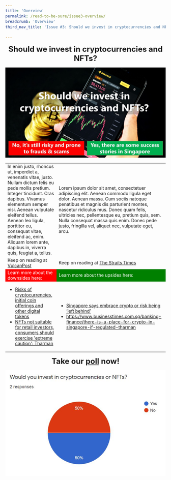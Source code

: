 ```yaml
---
title: 'Overview'
permalink: /read-to-be-sure/issue3-overview/
breadcrumb: 'Overview'
third_nav_title: 'Issue #3: Should we invest in cryptocurrencies and NFTs?'

---
```


<center><font size="5"><b>Should we invest in cryptocurrencies and NFTs?</b></font></center>

![](../images/RTBS3-masthead.jpg)

<table width=1000>
    <tr>
    <td>In enim justo, rhoncus ut, imperdiet a, venenatis vitae, justo. Nullam dictum felis eu pede mollis pretium. Integer tincidunt. Cras dapibus. Vivamus elementum semper nisi. Aenean vulputate eleifend tellus. Aenean leo ligula, porttitor eu, consequat vitae, eleifend ac, enim. Aliquam lorem ante, dapibus in, viverra quis, feugiat a, tellus.</td>
    <td>Lorem ipsum dolor sit amet, consectetuer adipiscing elit. Aenean commodo ligula eget dolor. Aenean massa. Cum sociis natoque penatibus et magnis dis parturient montes, nascetur ridiculus mus. Donec quam felis, ultricies nec, pellentesque eu, pretium quis, sem. Nulla consequat massa quis enim. Donec pede justo, fringilla vel, aliquet nec, vulputate eget, arcu. </td>
</tr>
    <tr>
    <td>Keep on reading at <a href="https://vulcanpost.com/661378/onecoin-singapore-cryptocurrency-fraud/">VulcanPost</a></td>
    <td>Keep on reading at <a href="https://www.straitstimes.com/life/arts/spore-project-makes-14-million-debut-with-nft-trading-cards">The Straits Times</a></td>
</tr>
        <tr height=20>
            <td bgcolor=red><font color=white>Learn more about the downsides here:</font></td>
            <td bgcolor=green><font color=white>Learn more about the upsides here:</font></td>
    <tr>
    <td>
<ul>
    <li><a href="https://www.moneysense.gov.sg/articles/2018/10/risks-of-cryptocurrencies-initial-coin-offerings-and-other-digital-tokens">Risks of cryptocurrencies, initial coin offerings and other digital tokens</a></li>
        <li><a href="https://www.channelnewsasia.com/singapore/nft-not-suitable-retail-investors-consumers-caution-tharman-mas-2500276?cid=internal_sharetool_androidphone_16022022_cna">NFTs not suitable for retail investors, consumers should exercise 'extreme caution': Tharman</a></li>
  </ul></td>
        <td>
<ul>
    <li><a href="https://www.aljazeera.com/economy/2021/11/2/singapore-wants-to-be-a-crypto-hub-or-risk-being-left-behind">Singapore says embrace crypto or risk being ‘left behind’</a></li>
        <li><a href="https://www.businesstimes.com.sg/banking-finance/there-is-a-place-for-crypto-in-singapore-if-regulated-tharman">https://www.businesstimes.com.sg/banking-finance/there-is-a-place-for-crypto-in-singapore-if-regulated-tharman</a></li>
   </ul></td></tr></table>




<center><font size="5"><b>Take our <a href="https://forms.gle/jPRLHNv5DXGgKtrEA">poll</a> now!</b></font></center>

![](../images/rtbs3-engagement-poll-results.JPG)